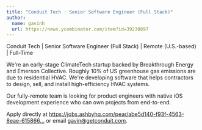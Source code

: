 ```yaml
---
title: "Conduit Tech : Senior Software Engineer (Full Stack)"
author:
  name: gavinh
  url: https://news.ycombinator.com/item?id=39230897
---
```

Conduit Tech | Senior Software Engineer (Full Stack) | Remote (U.S.-based) | Full-Time

We&#x27;re an early-stage ClimateTech startup backed by Breakthrough Energy and Emerson Collective. Roughly 10% of US greenhouse gas emissions are due to residential HVAC. We&#x27;re developing software that helps contractors to design, sell, and install high-efficiency HVAC systems.

Our fully-remote team is looking for product engineers with native iOS development experience who can own projects from end-to-end.

Apply directly at <a href="https:&#x2F;&#x2F;jobs.ashbyhq.com&#x2F;pear&#x2F;abe5d140-f93f-4563-8eae-615866d53d1e">https:&#x2F;&#x2F;jobs.ashbyhq.com&#x2F;pear&#x2F;abe5d140-f93f-4563-8eae-615866...</a> or email gavin@getconduit.com.
